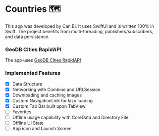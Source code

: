 # Countries 🗺
This app was developed by Can Bi. It uses SwiftUI and is written 100% in Swift. The project benefits from multi-threading, publishers/subscribers, and data persistance.

### GeoDB Cities RapidAPI
The app uses [GeoDB Cities RapidAPI](https://rapidapi.com/wirefreethought/api/geodb-cities/)

### Implemented Features
- [x]  Data Structure
- [x]  Networking with Combine and URLSession
- [x]  Downloading and caching images
- [x]  Custom NavigationLink for lazy loading
- [x]  Custom Tab Bar built upon TabView
- [ ]  Favorites
- [ ]  Offline usage capability with CoreData and Directory File
- [ ]  Offline UI State
- [ ]  App icon and Launch Screen
